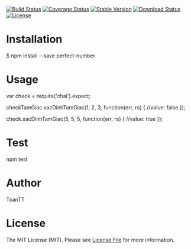 [![Build Status](https://travis-ci.org/toantonthat/triangular.svg?branch=master)](https://travis-ci.org/toantonthat/triangular)
[![Coverage Status](https://coveralls.io/repos/github/toantonthat/triangular/badge.svg?branch=master)](https://coveralls.io/github/toantonthat/triangular?branch=master)
[![Stable Version](https://img.shields.io/npm/v/triangular.svg)](https://www.npmjs.com/package/triangular)
[![Download Status](https://img.shields.io/npm/dt/triangular.svg)](https://www.npmjs.com/package/perfect-number) [![License](https://img.shields.io/github/license/toantonthat/triangular.svg)](https://github.com/toantonthat/triangular/blob/master/LICENSE)

# Installation

$ npm install --save perfect-number

# Usage

var check = require('chai').expect;

checkTamGiac.xacDinhTamGiac(1, 2, 3, function(err, rs) {
  //value: false
});

check.xacDinhTamGiac(5, 5, 5, function(err, rs) {
  //value: true
});

# Test

npm test

# Author

ToanTT

# License

The MIT License (MIT). Please see [License File](LICENSE.md) for more information.
